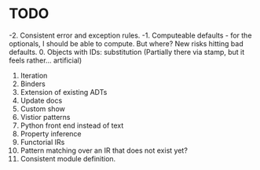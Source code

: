 # TODO

-2. Consistent error and exception rules.
-1. Computeable defaults - for the optionals, I should be able to compute. But where? New risks hitting bad defaults. 
0. Objects with IDs: substitution (Partially there via stamp, but it feels rather... artificial)
1. Iteration
2. Binders
3. Extension of existing ADTs
4. Update docs
5. Custom show
6. Vistior patterns
7. Python front end instead of text
8. Property inference
9. Functorial IRs
10. Pattern matching over an IR that does not exist yet?
11. Consistent module definition.
